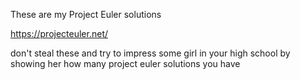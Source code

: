 These are my Project Euler solutions

https://projecteuler.net/

don't steal these and try to impress some girl in your high school by showing her how many project euler solutions you have
